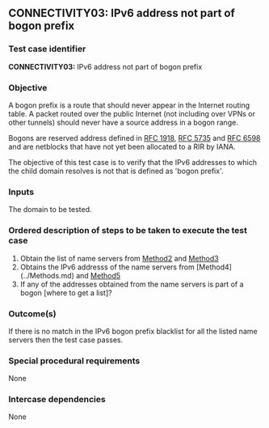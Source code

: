## CONNECTIVITY03: IPv6 address not part of bogon prefix

### Test case identifier

**CONNECTIVITY03:** IPv6 address not part of bogon prefix

### Objective

A bogon prefix is a route that should never appear in the Internet routing
table. A packet routed over the public Internet (not including over VPNs or
other tunnels) should never have a source address in a bogon range.

Bogons are reserved address defined in [RFC
1918](http://tools.ietf.org/html/rfc1918), [RFC
5735](http://tools.ietf.org/html/rfc5735) and [RFC
6598](http://tools.ietf.org/html/rfc6598) and are netblocks that have not
yet been allocated to a RIR by IANA.

The objective of this test case is to verify that the IPv6 addresses to
which the child domain resolves is not that is defined as 'bogon prefix'.

### Inputs

The domain to be tested.

### Ordered description of steps to be taken to execute the test case

1. Obtain the list of name servers from [Method2](../Methods.md) and
   [Method3](../Methods.md)
2. Obtains the IPv6 addresss of the name servers from [Method4]
   (../Methods.md) and [Method5](../Methods.md)
3. If any of the addresses obtained from the name servers is part of a bogon
   [where to get a list]?

### Outcome(s)

If there is no match in the IPv6 bogon prefix blacklist for all the listed
name servers then the test case passes.

### Special procedural requirements

None

### Intercase dependencies

None

